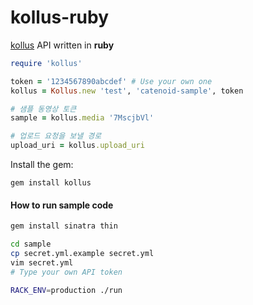 kollus-ruby
========
[kollus](http://kollus.com) API written in **ruby**

```ruby
require 'kollus'

token = '1234567890abcdef' # Use your own one
kollus = Kollus.new 'test', 'catenoid-sample', token

# 샘플 동영상 토큰
sample = kollus.media '7MscjbVl'

# 업로드 요청을 보낼 경로
upload_uri = kollus.upload_uri
```

Install the gem:
```
gem install kollus
```

#### How to run sample code
```sh
gem install sinatra thin

cd sample
cp secret.yml.example secret.yml
vim secret.yml
# Type your own API token

RACK_ENV=production ./run
```
